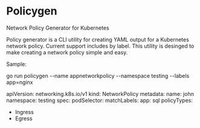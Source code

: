 # Policygen
Network Policy Generator for Kubernetes

Policy generator is a CLI utility for creating YAML output for a Kubernetes network policy.
Current support includes by label. This utility is desinged to make creating a network policy simple
and easy.


Sample:

go run policygen --name appnetworkpolicy --namespace testing --labels app=nginx


apiVersion: networking.k8s.io/v1
kind: NetworkPolicy
metadata:
  name: john
  namespace: testing
spec:
  podSelector:
    matchLabels:
      app: sql
  policyTypes:
  - Ingress
  - Egress
